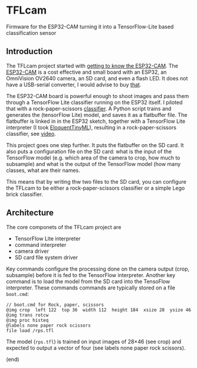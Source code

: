 # TFLcam
Firmware for the ESP32-CAM turning it into a TensorFlow-Lite based classification sensor

## Introduction

The TFLcam project started with [getting to know the ESP32-CAM](https://github.com/maarten-pennings/esp32cam).
The [ESP32-CAM](https://www.aliexpress.com/item/1005001818136526.html) is a cost effective and small board 
with an ESP32, an OmniVision OV2640 camera, an SD card, and even a flash LED. 
It does not have a USB-serial converter, I would advise to buy [that](https://www.aliexpress.com/item/1005001810692306.html).

The ESP32-CAM board is powerful enough to shoot images and pass them through a TensorFlow Lite classifier running on the ESP32 itself.
I piloted that with a rock-paper-scissors [classifier](https://github.com/maarten-pennings/MachineLearning/blob/main/rock-paper-scissors/rock-paper-scissors.ipynb).
A Python script trains and generates the (tensorFlow Lite) model, and saves it as a flatbuffer file. 
The flatbuffer is linked in in the ESP32 sketch, together with a TensorFlow Lite interpreter (I took [EloquentTinyML](https://github.com/eloquentarduino/EloquentTinyML)),
resulting in a rock-paper-scissors classifier, see [video](https://www.youtube.com/watch?v=dVIRe2fjQL4).

This project goes one step further.
It puts the flatbuffer on the SD card.
It also puts a configuration file on the SD card: what is the input of the TensorFlow model 
(e.g. which area of the camera to crop, how much to subsample) and what is the output of the TensorFlow model (how many classes, what are their names.

This means that by writing thw two files to the SD card, you can configure the TFLcam to be either a rock-paper-scissors classifier
or a simple Lego brick classifier.

## Architecture

The core componets of the TFLcam project are
 - TensorFlow Lite interpreter
 - command interpreter
 - camera driver
 - SD card file system driver
 
Key commands configure the processing done on the camera output (crop, subsample) before it is fed to the TensorFlow interpreter.
Another key command is to load the model from the SD card into the TensoFlow interpreter.
These commands commands are typically stored on a file `boot.cmd`:

```
// boot.cmd for Rock, paper, scissors
@img crop  left 122  top 36  width 112  height 184  xsize 28  ysize 46
@img trans rotcw
@img proc histeq
@labels none paper rock scissors
file load /rps.tfl
```

The model (`rps.tfl`) is trained on input images of 28×46 (see crop) and expected to output a vector of four (see labels none paper rock scissors).

(end)



